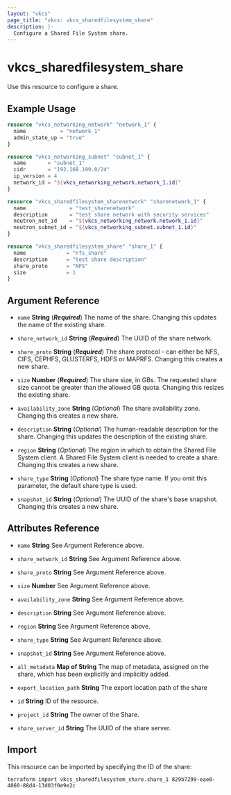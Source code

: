 ```yaml
---
layout: "vkcs"
page_title: "vkcs: vkcs_sharedfilesystem_share"
description: |-
  Configure a Shared File System share.
---
```


# vkcs_sharedfilesystem_share

Use this resource to configure a share.

## Example Usage
```terraform
resource "vkcs_networking_network" "network_1" {
  name           = "network_1"
  admin_state_up = "true"
}

resource "vkcs_networking_subnet" "subnet_1" {
  name       = "subnet_1"
  cidr       = "192.168.199.0/24"
  ip_version = 4
  network_id = "${vkcs_networking_network.network_1.id}"
}

resource "vkcs_sharedfilesystem_sharenetwork" "sharenetwork_1" {
  name              = "test_sharenetwork"
  description       = "test share network with security services"
  neutron_net_id    = "${vkcs_networking_network.network_1.id}"
  neutron_subnet_id = "${vkcs_networking_subnet.subnet_1.id}"
}

resource "vkcs_sharedfilesystem_share" "share_1" {
  name             = "nfs_share"
  description      = "test share description"
  share_proto      = "NFS"
  size             = 1
}
```

## Argument Reference
- `name` **String** (***Required***) The name of the share. Changing this updates the name of the existing share.

- `share_network_id` **String** (***Required***) The UUID of the share network.

- `share_proto` **String** (***Required***) The share protocol - can either be NFS, CIFS, CEPHFS, GLUSTERFS, HDFS or MAPRFS. Changing this creates a new share.

- `size` **Number** (***Required***) The share size, in GBs. The requested share size cannot be greater than the allowed GB quota. Changing this resizes the existing share.

- `availability_zone` **String** (*Optional*) The share availability zone. Changing this creates a new share.

- `description` **String** (*Optional*) The human-readable description for the share. Changing this updates the description of the existing share.

- `region` **String** (*Optional*) The region in which to obtain the Shared File System client. A Shared File System client is needed to create a share. Changing this creates a new share.

- `share_type` **String** (*Optional*) The share type name. If you omit this parameter, the default share type is used.

- `snapshot_id` **String** (*Optional*) The UUID of the share's base snapshot. Changing this creates a new share.


## Attributes Reference
- `name` **String** See Argument Reference above.

- `share_network_id` **String** See Argument Reference above.

- `share_proto` **String** See Argument Reference above.

- `size` **Number** See Argument Reference above.

- `availability_zone` **String** See Argument Reference above.

- `description` **String** See Argument Reference above.

- `region` **String** See Argument Reference above.

- `share_type` **String** See Argument Reference above.

- `snapshot_id` **String** See Argument Reference above.

- `all_metadata` <strong>Map of </strong>**String** The map of metadata, assigned on the share, which has been explicitly and implicitly added.

- `export_location_path` **String** The export location path of the share

- `id` **String** ID of the resource.

- `project_id` **String** The owner of the Share.

- `share_server_id` **String** The UUID of the share server.



## Import

This resource can be imported by specifying the ID of the share:

```shell
terraform import vkcs_sharedfilesystem_share.share_1 829b7299-eae0-4860-88d4-13d03f0e9e2c
```

